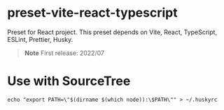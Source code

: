 # preset-vite-react-typescript
Preset for React project. This preset depends on Vite, React, TypeScript, ESLint, Prettier, Husky.

> **Note**
> First release: 2022/07

# Use with SourceTree

```
echo "export PATH=\"$(dirname $(which node)):\$PATH\"" > ~/.huskyrc
```